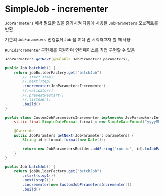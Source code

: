# SimpleJob - incrementer

`JobParameters` 에서 필요한 값을 증가시켜 다음에 사용될 `JobParameters` 오브젝트를 반환

기존의 `JobParameters` 변경없이 `Job` 을 여러 번 시작하고자 할 때 사용

`RunIdIncrementer` 구현체를 지원하며 인터페이스를 직접 구현할 수 있음

```java
JobParameters getNext(@Nulable JobParameters parameters);
```

```java
public Job batchJob() {
    return jobBuilderFactory.get("batchJob")
        //.start(step)
        //.next(step)
        .incrementer(JobParametersIncrementer)
        //.validator()
        //.preventRestart() 
        //.listener()
        .build();
}
```

```java
public class CustomJobParametersIncrementer implements JobParametersIncrementer {
    static final SimpleDateFormat format = new SimpleDateFormat("yyyyMMdd hhmmss");

    @Override
    public JobParamters getNext(JobParameters parameters) {
        String id = format.format(new Date());

        return new JobParametersBuilder.addString("run.id", id).toJobParameters();
    }
}
```

```java
public Job batchJob() {
    return jobBuilderFactory.get("batchJob")
        .start(step1())
        .next(step2())
        .incrementer(new CustomJobParametersIncrementer())
        .build();
```